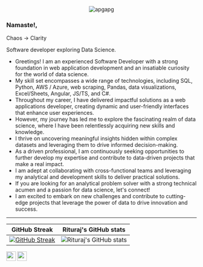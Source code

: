  <p align="center"> <img src="https://komarev.com/ghpvc/?username=rituraj00&label=Profile%20views&color=0e75b6&style=flat" alt="apgapg" /> </p>

### Namaste!,

Chaos -> Clarity

Software developer exploring Data Science.

- Greetings! I am an experienced Software Developer with a strong foundation in web application development and an insatiable curiosity for the world of data science. 
- My skill set encompasses a wide range of technologies, including SQL, Python, AWS / Azure, web scraping, Pandas, data visualizations, Excel/Sheets, Angular, JS/TS, and C#.
- Throughout my career, I have delivered impactful solutions as a web applications developer, creating dynamic and user-friendly interfaces that enhance user experiences. 
- However, my journey has led me to explore the fascinating realm of data science, where I have been relentlessly acquiring new skills and knowledge. 
- I thrive on uncovering meaningful insights hidden within complex datasets and leveraging them to drive informed decision-making.
- As a driven professional, I am continuously seeking opportunities to further develop my expertise and contribute to data-driven projects that make a real impact. 
- I am adept at collaborating with cross-functional teams and leveraging my analytical and development skills to deliver practical solutions.
- If you are looking for an analytical problem solver with a strong technical acumen and a passion for data science, let's connect! 
- I am excited to embark on new challenges and contribute to cutting-edge projects that leverage the power of data to drive innovation and success.

-----------

GitHub Streak             |  Rituraj's GitHub stats
:-------------------------:|:-------------------------:
 [![GitHub Streak](https://streak-stats.demolab.com?user=rituraj00&theme=github-dark-blue&date_format=M%20j%5B%2C%20Y%5D&mode=weekly)](https://git.io/streak-stats) | ![Rituraj's GitHub stats](https://github-readme-stats.vercel.app/api?username=rituraj00&count_private=true&theme=transparent)

 <p><a href="https://www.twitter.com/rajritu001"><img src="https://img.shields.io/badge/twitter-%231DA1F2.svg?&style=for-the-badge&logo=twitter&logoColor=white" height=25></a> <a href="https://www.linkedin.com/in/rituraj001/"><img src="https://img.shields.io/badge/linkedin-%230077B5.svg?&style=for-the-badge&logo=linkedin&logoColor=white" height=25></a> </p>



 



